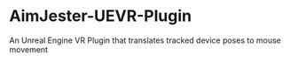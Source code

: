 # AimJester-UEVR-Plugin
An Unreal Engine VR Plugin that translates tracked device poses to mouse movement
